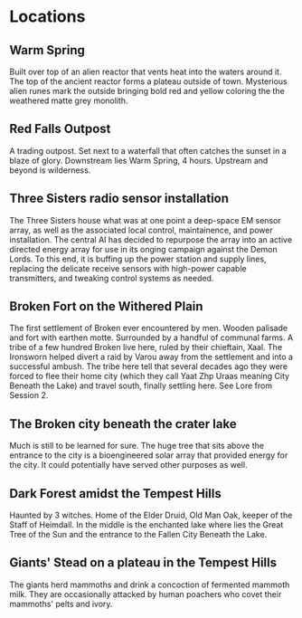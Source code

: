# Locations

## Warm Spring
Built over top of an alien reactor that vents heat into the waters around it.  The top of the ancient reactor forms a plateau outside of town.  Mysterious alien runes mark the outside bringing bold red and yellow coloring the the weathered matte grey monolith.

## Red Falls Outpost
A trading outpost.  Set next to a waterfall that often catches the sunset in a blaze of glory.  Downstream lies Warm Spring, 4 hours.  Upstream and beyond is wilderness.

## Three Sisters radio sensor installation
The Three Sisters house what was at one point a deep-space EM sensor array, as well as the associated local control, maintainence, and power installation.  The central AI has decided to repurpose the array into an active directed energy array for use in its onging campaign against the Demon Lords.  To this end, it is buffing up the power station and supply lines, replacing the delicate receive sensors with high-power capable transmitters, and tweaking control systems as needed.

## Broken Fort on the Withered Plain
The first settlement of Broken ever encountered by men.  Wooden palisade and fort with earthen motte.  Surrounded by a handful of communal farms.  A tribe of a few hundred Broken live here, ruled by their chieftain, Xaal.  The Ironsworn helped divert a raid by Varou away from the settlement and into a successful ambush.  The tribe here tell that several decades ago they were forced to flee their home city (which they call Yaat Zhp Uraas meaning City Beneath the Lake) and travel south, finally settling here.  See Lore from Session 2.  

## The Broken city beneath the crater lake
Much is still to be learned for sure.  The huge tree that sits above the entrance to the city is a bioengineered solar array that provided energy for the city.  It could potentially have served other purposes as well.

## Dark Forest amidst the Tempest Hills
Haunted by 3 witches.  Home of the Elder Druid, Old Man Oak, keeper of the Staff of Heimdall.  In the middle is the enchanted lake where lies the Great Tree of the Sun and the entrance to the Fallen City Beneath the Lake.

## Giants' Stead on a plateau in the Tempest Hills
The giants herd mammoths and drink a concoction of fermented mammoth milk. They are occasionally attacked by human poachers who covet their mammoths' pelts and ivory.

